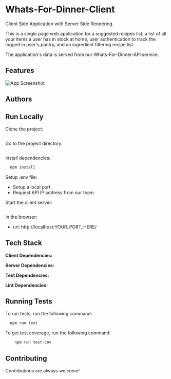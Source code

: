 # Whats-For-Dinner-Client
Client Side Application with Server Side Rendering.

This is a single page web application for
a suggested recipes list, a list of all your items
a user has in stock at home, user authentication
to track the logged in user's pantry, and
an ingredient filtering recipe list.


The application's data is served from our Whats-For-Dinner-API service.

## Features

![App Screenshot](./fill_me_in)

## Authors

## Run Locally

Clone the project:

```bash

```

Go to the project directory:

```bash

```

Install dependencies:

```bash
  npm install
```

Setup .env file:

- Setup a local port.
- Request API IP address from our team.

Start the client server:

```bash

```

In the browser:

- url: http://localhost:YOUR_PORT_HERE/

## Tech Stack

**Client Dependencies:**

**Server Dependencies:**

**Test Dependencies:**

**Lint Dependencies:**

## Running Tests

To run tests, run the following command:

```bash
  npm run test
```

To get test coverage, run the following command:

```bash
    npm run test-cov
```

## Contributing

Contributions are always welcome!